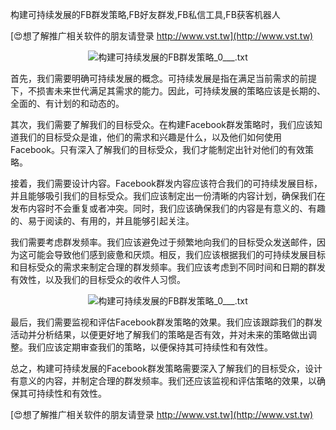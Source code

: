构建可持续发展的FB群发策略,FB好友群发,FB私信工具,FB获客机器人

[😍想了解推广相关软件的朋友请登录 http://www.vst.tw](http://www.vst.tw)

 <center><img src="https://vst.tw/MP4/tuiguang/png/5.png" alt="构建可持续发展的FB群发策略_0___.txt"></center>

首先，我们需要明确可持续发展的概念。可持续发展是指在满足当前需求的前提下，不损害未来世代满足其需求的能力。因此，可持续发展的策略应该是长期的、全面的、有计划的和动态的。

其次，我们需要了解我们的目标受众。在构建Facebook群发策略时，我们应该知道我们的目标受众是谁，他们的需求和兴趣是什么，以及他们如何使用Facebook。只有深入了解我们的目标受众，我们才能制定出针对他们的有效策略。

接着，我们需要设计内容。Facebook群发内容应该符合我们的可持续发展目标，并且能够吸引我们的目标受众。我们应该制定出一份清晰的内容计划，确保我们在发布内容时不会重复或者冲突。同时，我们应该确保我们的内容是有意义的、有趣的、易于阅读的、有用的，并且能够引起关注。

我们需要考虑群发频率。我们应该避免过于频繁地向我们的目标受众发送邮件，因为这可能会导致他们感到疲惫和厌烦。相反，我们应该根据我们的可持续发展目标和目标受众的需求来制定合理的群发频率。我们应该考虑到不同时间和日期的群发有效性，以及我们的目标受众的收件人习惯。

 <center><img src="https://vst.tw/MP4/tuiguang/png/4.png" alt="构建可持续发展的FB群发策略_0___.txt"></center>

最后，我们需要监视和评估Facebook群发策略的效果。我们应该跟踪我们的群发活动并分析结果，以便更好地了解我们的策略是否有效，并对未来的策略做出调整。我们应该定期审查我们的策略，以便保持其可持续性和有效性。

总之，构建可持续发展的Facebook群发策略需要深入了解我们的目标受众，设计有意义的内容，并制定合理的群发频率。我们还应该监视和评估策略的效果，以确保其可持续性和有效性。

[😍想了解推广相关软件的朋友请登录 http://www.vst.tw](http://www.vst.tw)



